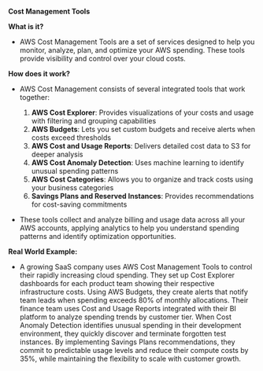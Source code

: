 **Cost Management Tools**
 
**What is it?**

- AWS Cost Management Tools are a set of services designed to help you monitor, analyze, plan, and optimize your AWS spending. These tools provide visibility and control over your cloud costs.
 
**How does it work?**

- AWS Cost Management consists of several integrated tools that work together:
    
    1. **AWS Cost Explorer**: Provides visualizations of your costs and usage with filtering and grouping capabilities
    2. **AWS Budgets**: Lets you set custom budgets and receive alerts when costs exceed thresholds
    3. **AWS Cost and Usage Reports**: Delivers detailed cost data to S3 for deeper analysis
    4. **AWS Cost Anomaly Detection**: Uses machine learning to identify unusual spending patterns
    5. **AWS Cost Categories**: Allows you to organize and track costs using your business categories
    6. **Savings Plans and Reserved Instances**: Provides recommendations for cost-saving commitments
- These tools collect and analyze billing and usage data across all your AWS accounts, applying analytics to help you understand spending patterns and identify optimization opportunities.
 
**Real World Example:**

- A growing SaaS company uses AWS Cost Management Tools to control their rapidly increasing cloud spending. They set up Cost Explorer dashboards for each product team showing their respective infrastructure costs. Using AWS Budgets, they create alerts that notify team leads when spending exceeds 80% of monthly allocations. Their finance team uses Cost and Usage Reports integrated with their BI platform to analyze spending trends by customer tier. When Cost Anomaly Detection identifies unusual spending in their development environment, they quickly discover and terminate forgotten test instances. By implementing Savings Plans recommendations, they commit to predictable usage levels and reduce their compute costs by 35%, while maintaining the flexibility to scale with customer growth.